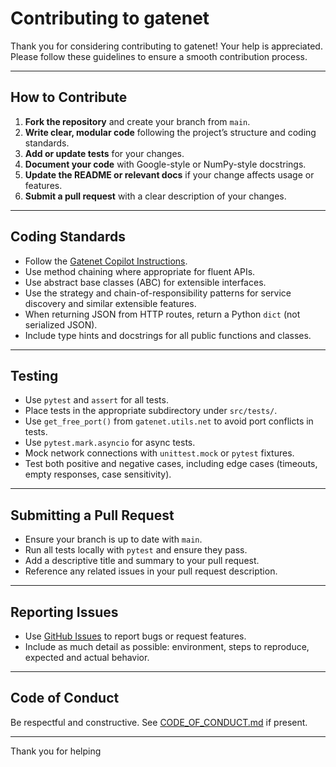 # Contributing to gatenet

Thank you for considering contributing to gatenet! Your help is appreciated. Please follow these guidelines to ensure a smooth contribution process.

---

## How to Contribute

1. **Fork the repository** and create your branch from `main`.
2. **Write clear, modular code** following the project’s structure and coding standards.
3. **Add or update tests** for your changes.
4. **Document your code** with Google-style or NumPy-style docstrings.
5. **Update the README or relevant docs** if your change affects usage or features.
6. **Submit a pull request** with a clear description of your changes.

---

## Coding Standards

- Follow the [Gatenet Copilot Instructions](.github/copilot-instructions.md).
- Use method chaining where appropriate for fluent APIs.
- Use abstract base classes (ABC) for extensible interfaces.
- Use the strategy and chain-of-responsibility patterns for service discovery and similar extensible features.
- When returning JSON from HTTP routes, return a Python `dict` (not serialized JSON).
- Include type hints and docstrings for all public functions and classes.

---

## Testing

- Use `pytest` and `assert` for all tests.
- Place tests in the appropriate subdirectory under `src/tests/`.
- Use `get_free_port()` from `gatenet.utils.net` to avoid port conflicts in tests.
- Use `pytest.mark.asyncio` for async tests.
- Mock network connections with `unittest.mock` or `pytest` fixtures.
- Test both positive and negative cases, including edge cases (timeouts, empty responses, case sensitivity).

---

## Submitting a Pull Request

- Ensure your branch is up to date with `main`.
- Run all tests locally with `pytest` and ensure they pass.
- Add a descriptive title and summary to your pull request.
- Reference any related issues in your pull request description.

---

## Reporting Issues

- Use [GitHub Issues](https://github.com/clxrityy/gatenet/issues) to report bugs or request features.
- Include as much detail as possible: environment, steps to reproduce, expected and actual behavior.

---

## Code of Conduct

Be respectful and constructive. See [CODE_OF_CONDUCT.md](CODE_OF_CONDUCT.md) if present.

---

Thank you for helping
